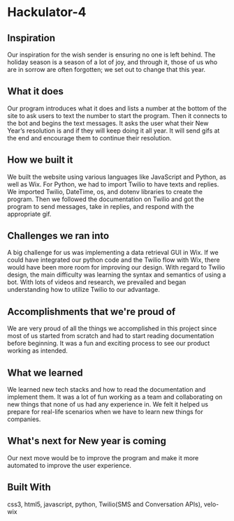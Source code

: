# Hackulator-4

## Inspiration

Our inspiration for the wish sender is ensuring no one is left behind. The holiday season is a season of a lot of joy, and through it, those of us who are in sorrow are often forgotten; we set out to change that this year.

## What it does

Our program introduces what it does and lists a number at the bottom of the site to ask users to text the number to start the program. Then it connects to the bot and begins the text messages. It asks the user what their New Year’s resolution is and if they will keep doing it all year. It will send gifs at the end and encourage them to continue their resolution.

## How we built it

We built the website using various languages like JavaScript and Python, as well as Wix. For Python, we had to import Twilio to have texts and replies. We imported Twilio, DateTime, os, and dotenv libraries to create the program. Then we followed the documentation on Twilio and got the program to send messages, take in replies, and respond with the appropriate gif.

## Challenges we ran into

A big challenge for us was implementing a data retrieval GUI in Wix. If we could have integrated our python code and the Twilio flow with Wix, there would have been more room for improving our design. With regard to Twilio design, the main difficulty was learning the syntax and semantics of using a bot. With lots of videos and research, we prevailed and began understanding how to utilize Twilio to our advantage.

## Accomplishments that we're proud of

We are very proud of all the things we accomplished in this project since most of us started from scratch and had to start reading documentation before beginning. It was a fun and exciting process to see our product working as intended.

## What we learned

We learned new tech stacks and how to read the documentation and implement them. It was a lot of fun working as a team and collaborating on new things that none of us had any experience in. We felt it helped us prepare for real-life scenarios when we have to learn new things for companies.

## What's next for New year is coming

Our next move would be to improve the program and make it more automated to improve the user experience.

## Built With

css3, html5, javascript, python, Twilio(SMS and Conversation APIs), velo-wix